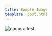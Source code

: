 ```yaml
---
title: Sample Image
template: post.html
---
```

![camera test](https://s3.amazonaws.com/rewferguson.com/img/Raspberry-Pi-Video-Camera/cameraTest.jpg)

